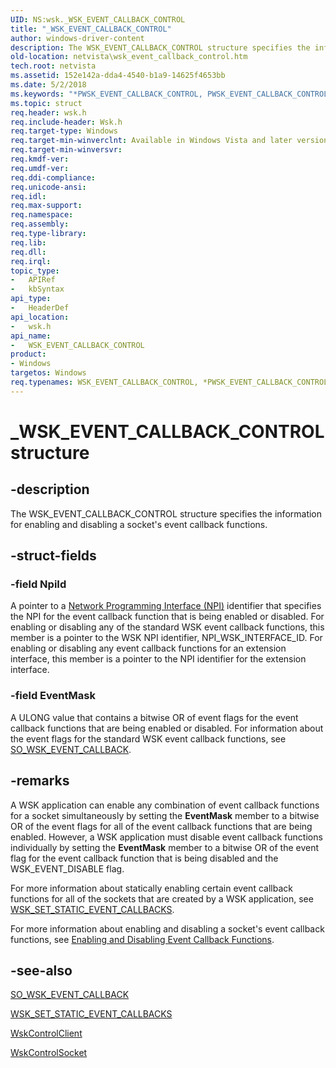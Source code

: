 ```yaml
---
UID: NS:wsk._WSK_EVENT_CALLBACK_CONTROL
title: "_WSK_EVENT_CALLBACK_CONTROL"
author: windows-driver-content
description: The WSK_EVENT_CALLBACK_CONTROL structure specifies the information for enabling and disabling a socket's event callback functions.
old-location: netvista\wsk_event_callback_control.htm
tech.root: netvista
ms.assetid: 152e142a-dda4-4540-b1a9-14625f4653bb
ms.date: 5/2/2018
ms.keywords: "*PWSK_EVENT_CALLBACK_CONTROL, PWSK_EVENT_CALLBACK_CONTROL, PWSK_EVENT_CALLBACK_CONTROL structure pointer [Network Drivers Starting with Windows Vista], WSK_EVENT_CALLBACK_CONTROL, WSK_EVENT_CALLBACK_CONTROL structure [Network Drivers Starting with Windows Vista], _WSK_EVENT_CALLBACK_CONTROL, netvista.wsk_event_callback_control, wsk/PWSK_EVENT_CALLBACK_CONTROL, wsk/WSK_EVENT_CALLBACK_CONTROL, wskref_22cd0a01-12fe-4e5a-a423-c3198cc5ab05.xml"
ms.topic: struct
req.header: wsk.h
req.include-header: Wsk.h
req.target-type: Windows
req.target-min-winverclnt: Available in Windows Vista and later versions of the Windows operating   systems.
req.target-min-winversvr: 
req.kmdf-ver: 
req.umdf-ver: 
req.ddi-compliance: 
req.unicode-ansi: 
req.idl: 
req.max-support: 
req.namespace: 
req.assembly: 
req.type-library: 
req.lib: 
req.dll: 
req.irql: 
topic_type:
-	APIRef
-	kbSyntax
api_type:
-	HeaderDef
api_location:
-	wsk.h
api_name:
-	WSK_EVENT_CALLBACK_CONTROL
product:
- Windows
targetos: Windows
req.typenames: WSK_EVENT_CALLBACK_CONTROL, *PWSK_EVENT_CALLBACK_CONTROL
---
```


# _WSK_EVENT_CALLBACK_CONTROL structure


## -description


The WSK_EVENT_CALLBACK_CONTROL structure specifies the information for enabling and disabling a
  socket's event callback functions.


## -struct-fields




### -field NpiId

A pointer to a 
     <a href="https://docs.microsoft.com/windows-hardware/drivers/network/network-programming-interface">Network Programming Interface
     (NPI)</a> identifier that specifies the NPI for the event callback function that is being enabled or
     disabled. For enabling or disabling any of the standard WSK event callback functions, this member is a
     pointer to the WSK NPI identifier, NPI_WSK_INTERFACE_ID. For enabling or disabling any event callback
     functions for an extension interface, this member is a pointer to the NPI identifier for the extension
     interface.


### -field EventMask

A ULONG value that contains a bitwise OR of event flags for the event callback functions that are
     being enabled or disabled. For information about the event flags for the standard WSK event callback
     functions, see 
     <a href="https://msdn.microsoft.com/library/windows/hardware/ff570834">SO_WSK_EVENT_CALLBACK</a>.


## -remarks



A WSK application can enable any combination of event callback functions for a socket simultaneously
    by setting the 
    <b>EventMask</b> member to a bitwise OR of the event flags for all of the event callback functions that
    are being enabled. However, a WSK application must disable event callback functions individually by
    setting the 
    <b>EventMask</b> member to a bitwise OR of the event flag for the event callback function that is being
    disabled and the WSK_EVENT_DISABLE flag.

For more information about statically enabling certain event callback functions for all of the sockets
    that are created by a WSK application, see 
    <a href="https://msdn.microsoft.com/library/windows/hardware/ff571181">
    WSK_SET_STATIC_EVENT_CALLBACKS</a>.

For more information about enabling and disabling a socket's event callback functions, see 
    <a href="https://msdn.microsoft.com/library/windows/desktop/aa363707">Enabling and
    Disabling Event Callback Functions</a>.




## -see-also




<a href="https://msdn.microsoft.com/library/windows/hardware/ff570834">SO_WSK_EVENT_CALLBACK</a>



<a href="https://msdn.microsoft.com/library/windows/hardware/ff571181">
   WSK_SET_STATIC_EVENT_CALLBACKS</a>



<a href="https://msdn.microsoft.com/library/windows/hardware/ff571126">WskControlClient</a>



<a href="https://msdn.microsoft.com/library/windows/hardware/ff571127">WskControlSocket</a>
 

 

